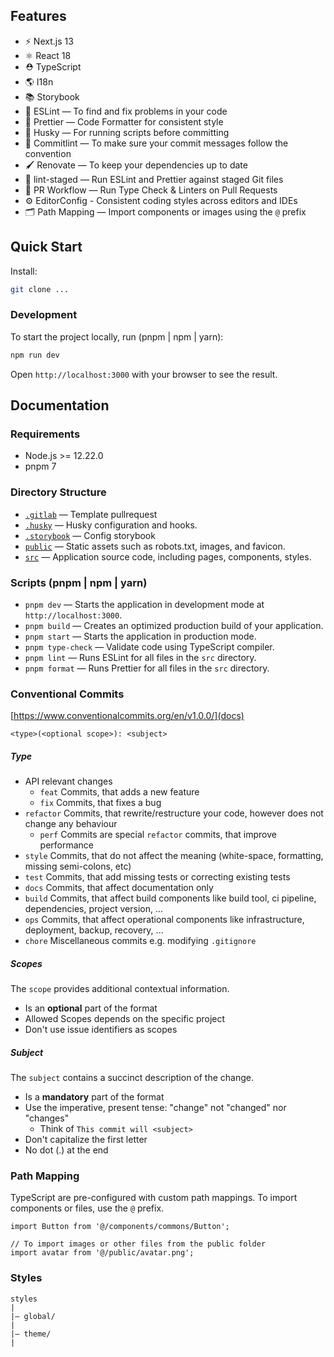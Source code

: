 ## Features

- ⚡️ Next.js 13
- ⚛️ React 18
- ⛑ TypeScript
- 🌎 I18n
- 📚 Storybook
- 📏 ESLint — To find and fix problems in your code
- 💖 Prettier — Code Formatter for consistent style
- 🐶 Husky — For running scripts before committing
- 🚓 Commitlint — To make sure your commit messages follow the convention
- 🖌 Renovate — To keep your dependencies up to date
- 🚫 lint-staged — Run ESLint and Prettier against staged Git files
- 👷 PR Workflow — Run Type Check & Linters on Pull Requests
- ⚙️ EditorConfig - Consistent coding styles across editors and IDEs
- 🗂 Path Mapping — Import components or images using the `@` prefix

## Quick Start

Install:

```bash
git clone ...
```

### Development

To start the project locally, run (pnpm | npm | yarn):

```bash
npm run dev
```

Open `http://localhost:3000` with your browser to see the result.

## Documentation

### Requirements

- Node.js >= 12.22.0
- pnpm 7

### Directory Structure

- [`.gitlab`](.gitlab) — Template pullrequest</br>
- [`.husky`](.husky) — Husky configuration and hooks. </br>
- [`.storybook`](.storybook) — Config storybook</br>
- [`public`](./public) — Static assets such as robots.txt, images, and favicon.</br>
- [`src`](./src) — Application source code, including pages, components, styles.

### Scripts (pnpm | npm | yarn)

- `pnpm dev` — Starts the application in development mode at `http://localhost:3000`.
- `pnpm build` — Creates an optimized production build of your application.
- `pnpm start` — Starts the application in production mode.
- `pnpm type-check` — Validate code using TypeScript compiler.
- `pnpm lint` — Runs ESLint for all files in the `src` directory.
- `pnpm format` — Runs Prettier for all files in the `src` directory.

### Conventional Commits

[https://www.conventionalcommits.org/en/v1.0.0/](docs)

```
<type>(<optional scope>): <subject>
```

##### Type

- API relevant changes
  - `feat` Commits, that adds a new feature
  - `fix` Commits, that fixes a bug
- `refactor` Commits, that rewrite/restructure your code, however does not change any behaviour
  - `perf` Commits are special `refactor` commits, that improve performance
- `style` Commits, that do not affect the meaning (white-space, formatting, missing semi-colons, etc)
- `test` Commits, that add missing tests or correcting existing tests
- `docs` Commits, that affect documentation only
- `build` Commits, that affect build components like build tool, ci pipeline, dependencies, project version, ...
- `ops` Commits, that affect operational components like infrastructure, deployment, backup, recovery, ...
- `chore` Miscellaneous commits e.g. modifying `.gitignore`

##### Scopes

The `scope` provides additional contextual information.

- Is an **optional** part of the format
- Allowed Scopes depends on the specific project
- Don't use issue identifiers as scopes

##### Subject

The `subject` contains a succinct description of the change.

- Is a **mandatory** part of the format
- Use the imperative, present tense: "change" not "changed" nor "changes"
  - Think of `This commit will <subject>`
- Don't capitalize the first letter
- No dot (.) at the end

### Path Mapping

TypeScript are pre-configured with custom path mappings. To import components or files, use the `@` prefix.

```tsx
import Button from '@/components/commons/Button';

// To import images or other files from the public folder
import avatar from '@/public/avatar.png';
```

### Styles

```
styles
|
|– global/
|
|– theme/
|
```
